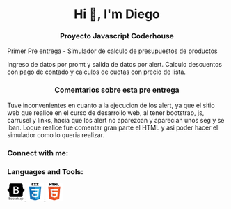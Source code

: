 <h1 align="center">Hi 👋, I'm Diego</h1>
<h3 align="center">Proyecto Javascript Coderhouse</h3>
<p align="left">Primer Pre entrega - Simulador de calculo de presupuestos de productos</p>
<p align="left">Ingreso de datos por promt y salida de datos por alert. Calculo descuentos con pago de contado y calculos de cuotas con precio de lista.</p>

<h3 align="center">Comentarios sobre esta pre entrega</h3>
<p align="left">Tuve inconvenientes en cuanto a la ejecucion de los alert, ya que el sitio web que realice en el curso de desarrollo web, al tener bootstrap, js, carrusel y links, hacia que los alert no aparezcan y aparecian unos seg y se iban. Loque realice fue comentar gran parte el HTML y asi poder hacer el simulador como lo queria realizar.</p>

<h3 align="left">Connect with me:</h3>
<p align="left">
</p>

<h3 align="left">Languages and Tools:</h3>
<p align="left"> <a href="https://getbootstrap.com" target="_blank" rel="noreferrer"> <img src="https://raw.githubusercontent.com/devicons/devicon/master/icons/bootstrap/bootstrap-plain-wordmark.svg" alt="bootstrap" width="40" height="40"/> </a> <a href="https://www.w3schools.com/css/" target="_blank" rel="noreferrer"> <img src="https://raw.githubusercontent.com/devicons/devicon/master/icons/css3/css3-original-wordmark.svg" alt="css3" width="40" height="40"/> </a> <a href="https://www.w3.org/html/" target="_blank" rel="noreferrer"> <img src="https://raw.githubusercontent.com/devicons/devicon/master/icons/html5/html5-original-wordmark.svg" alt="html5" width="40" height="40"/> </a> </p>